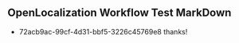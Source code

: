 ## OpenLocalization Workflow Test MarkDown
* 72acb9ac-99cf-4d31-bbf5-3226c45769e8 thanks!

<!--HONumber=Jul16_HO3-->


